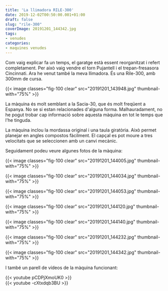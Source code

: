 ```yaml
---
title: 'La llimadora RILE-300'
date: 2019-12-02T00:50:00.001+01:00
draft: false
slug: "rile-300"
coverImage: 20191201_144342.jpg
tags:
- venudes
categories:
- maquines venudes
---
```


Com vaig explicar fa un temps, el garatge està essent reorganitzat i
refert completament. Per això vaig vendre el torn Pujantell i el
trepan-fresasora Cincinnati. Ara he venut també la meva llimadora. És
una Rile-300, amb 300mm de cursa.

{{< image classes="fig-100 clear"  src="20191201_143948.jpg" thumbnail-with="75%" >}}

La màquina és molt semblant a la Sacia-30, que és molt freqüent a
Espanya. No se si estan relacionades d'alguna forma. Malhauradament,
no he pogut trobar cap informació sobre aquesta màquina en tot le
temps que l'he tinguda.

La màquina inclou la mordassa original i una taula giratòria. Això
permet planejar en angles compostos fàcilment. El capçal es pot moure
a tres velocitats que se seleccionen amb un canvi mecànic.

Seguidament podeu veure algunes fotos de la màquina:

{{< image classes="fig-100 clear"  src="20191201_144005.jpg" thumbnail-with="75%" >}}

{{< image classes="fig-100 clear"  src="20191201_144034.jpg" thumbnail-with="75%" >}}

{{< image classes="fig-100 clear"  src="20191201_144053.jpg" thumbnail-with="75%" >}}

{{< image classes="fig-100 clear"  src="20191201_144120.jpg" thumbnail-with="75%" >}}

{{< image classes="fig-100 clear"  src="20191201_144140.jpg" thumbnail-with="75%" >}}

{{< image classes="fig-100 clear"  src="20191201_144232.jpg" thumbnail-with="75%" >}}

{{< image classes="fig-100 clear"  src="20191201_144342.jpg" thumbnail-with="75%" >}}

I també un parell de vídeos de la màquina funcionant:

{{< youtube pCDPjXmoUK0 >}}
</br>
{{< youtube -cXtxdqb3BU >}}
